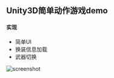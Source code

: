 ## Unity3D简单动作游戏demo

#### 实现

* 简单UI
* 换装信息加载
* 武器切换

![screenshot](https:\\github.com\DLsoul\ActionGame\screenshot.PNG)